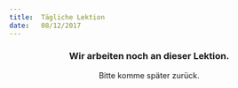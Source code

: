 ```yaml
---
title:  Tägliche Lektion
date:   08/12/2017
---
```


### <center>Wir arbeiten noch an dieser Lektion.</center>
<center>Bitte komme später zurück.</center>